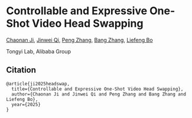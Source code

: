 # Controllable and Expressive One-Shot Video Head Swapping

[Chaonan Ji](https://dblp.org/pid/189/3461.html),
[Jinwei Qi](https://dblp.org/pid/183/0937.html),
[Peng Zhang](https://scholar.google.com/citations?user=QTgxKmkAAAAJ),
[Bang Zhang](https://dblp.org/pid/11/4046.html),
[Liefeng Bo](https://scholar.google.com/citations?user=FJwtMf0AAAAJ&hl=zh-CN)

Tongyi Lab, Alibaba Group

<!-- ![Teaser Image](content/inference_pipeline.png "Teaser") -->

## Citation	

```
@article{ji2025headswap,
  title={Controllable and Expressive One-Shot Video Head Swapping},
  author={Chaonan Ji and Jinwei Qi and Peng Zhang and Bang Zhang and Liefeng Bo},
  year={2025}
}
```